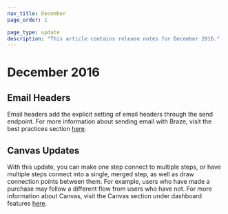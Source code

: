 ```yaml
---
nav_title: December
page_order: 1

page_type: update
description: "This article contains release notes for December 2016."
---
```


# December 2016

## Email Headers

Email headers add the explicit setting of email headers through the send endpoint. For more information about sending email with Braze, visit the best practices section [here][14].

## Canvas Updates

With this update, you can make one step connect to multiple steps, or have multiple steps connect into a single, merged step, as well as draw connection points between them. For example, users who have made a purchase may follow a different flow from users who have not. For more information about Canvas, visit the Canvas section under dashboard features [here][15].

[14]: {{site.baseurl}}/help/best_practices/email/overview/
[15]: {{site.baseurl}}/user_guide/engagement_tools/canvas/create_a_canvas/branching/#branching
